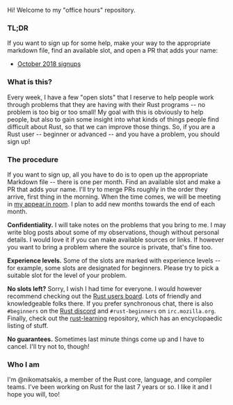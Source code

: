 Hi! Welcome to my "office hours" repository. 

### TL;DR

If you want to sign up for some help, make your way to the appropriate
markdown file, find an available slot, and open a PR that adds your
name:

 - [October 2018 signups](2018/10.md)

### What is this?

Every week, I have a few "open slots" that I reserve to help people
work through problems that they are having with their Rust programs --
no problem is too big or too small! My goal with this is obviously to
help people, but also to gain some insight into what kinds of things
people find difficult about Rust, so that we can improve those
things. So, if you are a Rust user -- beginner or advanced -- and you
have a problem, you should sign up!

### The procedure

If you want to sign up, all you have to do is to open up the
appropriate Markdown file -- there is one per month. Find an available
slot and make a PR that adds your name. I'll try to merge PRs roughly
in the order they arrive, first thing in the morning. When the time
comes, we will be meeting in [my appear.in room][appear]. I plan to
add new months towards the end of each month.

[appear]: http://appear.in/i-heart-rust

**Confidentiality.** I will take notes on the problems that you bring
to me. I may write blog posts about some of my observations, though
without personal details. I would love it if you can make available
sources or links. If however you want to bring a problem where the
source is private, that's fine too.

**Experience levels.** Some of the slots are marked with experience
levels -- for example, some slots are designated for beginners.
Please try to pick a suitable slot for the level of your problem.

**No slots left?** Sorry, I wish I had time for everyone. I would
however recommend checking out the [Rust users board]. Lots of
friendly and knowledgeable folks there. If you prefer synchronous chat,
there is also `#beginners` on the [Rust
discord](https://discord.gg/rust-lang) and `#rust-beginners` on
`irc.mozilla.org`. Finally, check out the [rust-learning] repository,
which has an encyclopaedic listing of stuff.

[Rust users board]: https://users.rust-lang.org/
[rust-learning]: https://github.com/ctjhoa/rust-learning

**No guarantees.** Sometimes last minute things come up and I have to
cancel. I'll try not to, though!

### Who I am

I'm @nikomatsakis, a member of the Rust core, language, and compiler
teams. I've been working on Rust for the last 7 years or so. I like it
and I hope you will, too!
